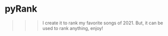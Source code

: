 # pyRank
>>> I create it to rank my favorite songs of 2021. But, it can be used to rank anything, enjoy!
